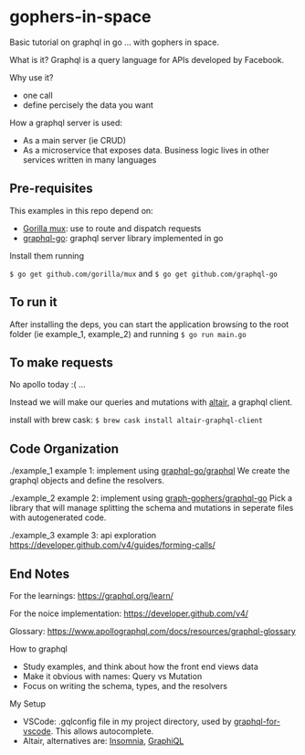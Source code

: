 # gophers-in-space
Basic tutorial on graphql in go ... with gophers in space.

What is it?
Graphql is a query language for APIs developed by Facebook.

Why use it?
- one call
- define percisely the data you want

How a graphql server is used:
- As a main server (ie CRUD)
- As a microservice that exposes data. Business logic lives in other services written in many languages

## Pre-requisites

This examples in this repo depend on:
- [Gorilla mux](http://www.gorillatoolkit.org/pkg/mux): use to route and dispatch requests
- [graphql-go](https://github.com/graphql-go/graphql): graphql server library implemented in go

Install them running

`$ go get github.com/gorilla/mux` and `$ go get github.com/graphql-go`

## To run it

After installing the deps, you can start the application browsing to the root folder (ie example_1, example_2) and running `$ go run main.go`

## To make requests

No apollo today :( ...

Instead we will make our queries and mutations with [altair](https://github.com/imolorhe/altair), a graphql client.

install with brew cask:
`$ brew cask install altair-graphql-client`


## Code Organization

./example_1
example 1: implement using [graphql-go/graphql](https://github.com/graphql-go/graphql)
We create the graphql objects and define the resolvers.

./example_2
example 2: implement using [graph-gophers/graphql-go](https://github.com/graph-gophers/graphql-go)
Pick a library that will manage splitting the schema and mutations in seperate files with autogenerated code.

./example_3
example 3: api exploration
https://developer.github.com/v4/guides/forming-calls/

## End Notes

For the learnings:
https://graphql.org/learn/

For the noice implementation:
https://developer.github.com/v4/

Glossary:
https://www.apollographql.com/docs/resources/graphql-glossary

How to graphql
- Study examples, and think about how the front end views data
- Make it obvious with names: Query vs Mutation
- Focus on writing the schema, types, and the resolvers

My Setup
- VSCode: .gqlconfig file in my project directory, used by [graphql-for-vscode](https://github.com/kumarharsh/graphql-for-vscode). This allows autocomplete.
- Altair, alternatives are: [Insomnia](https://github.com/getinsomnia/insomnia), [GraphiQL](https://github.com/graphql/graphiql)
